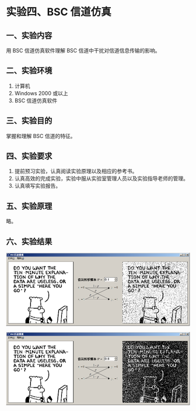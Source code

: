 # 实验四、BSC 信道仿真

## 一、实验内容

用 BSC 信道仿真软件理解 BSC 信道中干扰对信道信息传输的影响。

## 二、实验环境

1. 计算机
2. Windows 2000 或以上
3. BSC 信道仿真软件

## 三、实验目的

掌握和理解 BSC 信道的特征。

## 四、实验要求

1. 提前预习实验，认真阅读实验原理以及相应的参考书。
2. 认真高效的完成实验，实验中服从实验室管理人员以及实验指导老师的管理。
3. 认真填写实验报告。

## 五、实验原理

略。

## 六、实验结果

  ![ ](images/lab04-01.png)
  
  ![ ](images/lab04-02.png)
